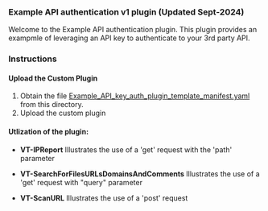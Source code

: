 ### Example API authentication v1 plugin (Updated Sept-2024)

Welcome to the Example API authentication plugin. This plugin provides an exampmle of leveraging an API key to authenticate to your 3rd party API.

### Instructions
#### Upload the Custom Plugin

1. Obtain the file [Example_API_key_auth_plugin_template_manifest.yaml](https://raw.githubusercontent.com/RickKotlarz/Copilot-for-Security-Plugins/main/Example_API_key_auth_plugin_template/Example_API_key_auth_plugin_template_manifest.yaml) from this directory.
2. Upload the custom plugin

#### Utlization of the plugin:

- **VT-IPReport** Illustrates the use of a 'get' request with the 'path' parameter

- **VT-SearchForFilesURLsDomainsAndComments** Illustrates the use of a 'get' request with "query" parameter

- **VT-ScanURL** Illustrates the use of a 'post' request
